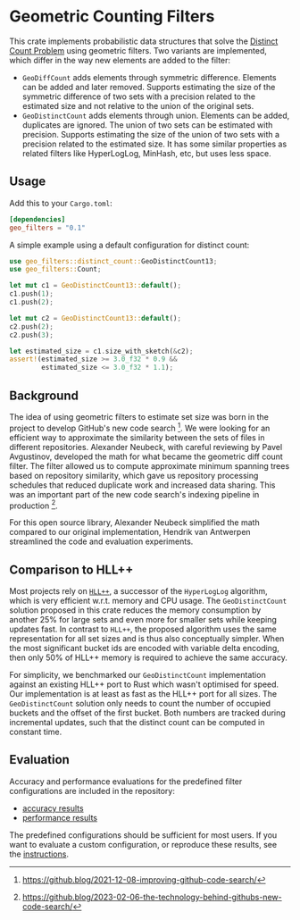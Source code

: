 # Geometric Counting Filters

This crate implements probabilistic data structures that solve the [Distinct Count Problem](https://en.wikipedia.org/wiki/Count-distinct_problem) using geometric filters.
Two variants are implemented, which differ in the way new elements are added to the filter:

- `GeoDiffCount` adds elements through symmetric difference. Elements can be added and later removed.
  Supports estimating the size of the symmetric difference of two sets with a precision related to the estimated size and not relative to the union of the original sets.
- `GeoDistinctCount` adds elements through union. Elements can be added, duplicates are ignored. The union of two sets can be estimated with precision.
  Supports estimating the size of the union of two sets with a precision related to the estimated size.
  It has some similar properties as related filters like HyperLogLog, MinHash, etc, but uses less space.

## Usage

Add this to your `Cargo.toml`:

```toml
[dependencies]
geo_filters = "0.1"
```

A simple example using a default configuration for distinct count:

```rust
use geo_filters::distinct_count::GeoDistinctCount13;
use geo_filters::Count;

let mut c1 = GeoDistinctCount13::default();
c1.push(1);
c1.push(2);

let mut c2 = GeoDistinctCount13::default();
c2.push(2);
c2.push(3);

let estimated_size = c1.size_with_sketch(&c2);
assert!(estimated_size >= 3.0_f32 * 0.9 &&
        estimated_size <= 3.0_f32 * 1.1);
```

## Background

The idea of using geometric filters to estimate set size was born in the project to develop GitHub's new code search [^1].
We were looking for an efficient way to approximate the similarity between the sets of files in different repositories.
Alexander Neubeck, with careful reviewing by Pavel Avgustinov, developed the math for what became the geometric diff count filter.
The filter allowed us to compute approximate minimum spanning trees based on repository similarity, which gave us repository processing schedules that reduced duplicate work and increased data sharing.
This was an important part of the new code search's indexing pipeline in production [^2].

For this open source library, Alexander Neubeck simplified the math compared to our original implementation, Hendrik van Antwerpen streamlined the code and evaluation experiments.

[^1]: <https://github.blog/2021-12-08-improving-github-code-search/>
[^2]: <https://github.blog/2023-02-06-the-technology-behind-githubs-new-code-search/>

## Comparison to HLL++

Most projects rely on [`HLL++`](https://en.wikipedia.org/wiki/HyperLogLog), a successor of the `HyperLogLog` algorithm, which is very efficient w.r.t. memory and CPU usage.
The `GeoDistinctCount` solution proposed in this crate reduces the memory consumption by another 25% for large sets and even more for smaller sets while keeping updates fast.
In contrast to `HLL++`, the proposed algorithm uses the same representation for all set sizes and is thus also conceptually simpler.
When the most significant bucket ids are encoded with variable delta encoding, then only 50% of HLL++ memory is required to achieve the same accuracy.

For simplicity, we benchmarked our `GeoDistinctCount` implementation against an existing HLL++ port to Rust which wasn't optimised for speed.
Our implementation is at least as fast as the HLL++ port for all sizes.
The `GeoDistinctCount` solution only needs to count the number of occupied buckets and the offset of the first bucket.
Both numbers are tracked during incremental updates, such that the distinct count can be computed in constant time.

## Evaluation

Accuracy and performance evaluations for the predefined filter configurations are included in the repository:

- [accuracy results](evaluation/accuracy.md)
- [performance results](evaluation/performance.md)

The predefined configurations should be sufficient for most users.
If you want to evaluate a custom configuration, or reproduce these results, see the [instructions](evaluation/README.md).
